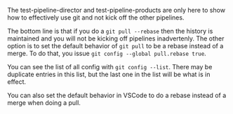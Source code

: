 The test-pipeline-director and test-pipeline-products are only here to show how to effectively use git and not kick off the other pipelines.

The bottom line is that if you do a `git pull --rebase` then the history is maintained and you will not be kicking off pipelines inadvertenly.  The other option is to set the default behavior of `git pull` to be a rebase instead of a merge.  To do that, you issue `git config --global pull.rebase true`.  


You can see the list of all config with `git config --list`.  There may be duplicate entries in this list, but the last one in the list will be what is in effect.


You can also set the default behavior in VSCode to do a rebase instead of a merge when doing a pull.